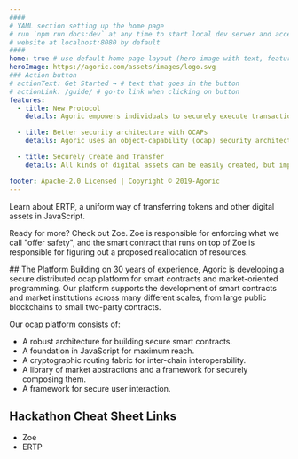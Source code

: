 ```yaml
---
####
# YAML section setting up the home page
# run `npm run docs:dev` at any time to start local dev server and access
# website at localhost:8080 by default
####
home: true # use default home page layout (hero image with text, features section)
heroImage: https://agoric.com/assets/images/logo.svg
### Action button
# actionText: Get Started → # text that goes in the button
# actionLink: /guide/ # go-to link when clicking on button
features:
  - title: New Protocol
    details: Agoric empowers individuals to securely execute transactions, establish new markets, and craft novel patterns of exchange — without centralized control.

  - title: Better security architecture with OCAPs
    details: Agoric uses an object-capability (ocap) security architecture, in which access to a programming object itself is the authority to use the object.

  - title: Securely Create and Transfer
    details: All kinds of digital assets can be easily created, but importantly, they can be transferred in exactly the same ways, with exactly the same security properties.

footer: Apache-2.0 Licensed | Copyright © 2019-Agoric
---
```


<div class="flex flex--column flex--center">
  <p>
    Learn about <router-link to="/ertp/guide/">ERTP</router-link>, a uniform way of transferring tokens and other digital assets in JavaScript.
  </p>
  <Button-Action-Link
    text="Get Started with ERTP"
    link="/ertp/guide/"
  />
</div>

<div class="flex flex--column flex--center">
  <p>Ready for more? Check out <router-link to="/zoe/guide/Zoe">Zoe</router-link>. Zoe is responsible for enforcing what we call "offer safety", and the smart contract that runs on top of Zoe is responsible for figuring out a proposed reallocation of resources.
  <p/>
<Button-Action-Link
  text="Use with  Zoe"
  link="/zoe/guide/"
/>
</div>
## The Platform
Building on 30 years of experience, Agoric is developing a secure distributed ocap platform for smart contracts and market-oriented programming. Our platform supports the development of smart contracts and market institutions across many different scales, from large public blockchains to small two-party contracts.

Our ocap platform consists of:

- A robust architecture for building secure smart contracts.
- A foundation in JavaScript for maximum reach.
- A cryptographic routing fabric for inter-chain interoperability.
- A library of market abstractions and a framework for securely composing them.
- A framework for secure user interaction.


## Hackathon Cheat Sheet Links
- Zoe
- ERTP

